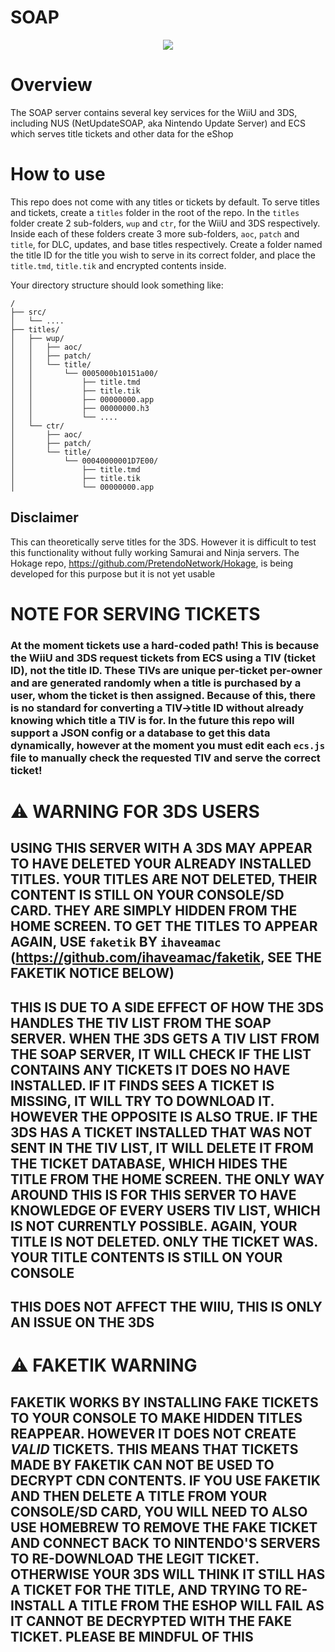 # SOAP

<p align="center">
    <a href="https://discord.gg/DThgbba" target="_blank">
        <img src="https://discordapp.com/api/guilds/408718485913468928/widget.png?style=banner3">
    </a>
</p>

# Overview
The SOAP server contains several key services for the WiiU and 3DS, including NUS (NetUpdateSOAP, aka Nintendo Update Server) and ECS which serves title tickets and other data for the eShop

# How to use
This repo does not come with any titles or tickets by default. To serve titles and tickets, create a `titles` folder in the root of the repo. In the `titles` folder create 2 sub-folders, `wup` and `ctr`, for the WiiU and 3DS respectively. Inside each of these folders create 3 more sub-folders, `aoc`, `patch` and `title`, for DLC, updates, and base titles respectively. Create a folder named the title ID for the title you wish to serve in its correct folder, and place the `title.tmd`, `title.tik` and encrypted contents inside.

Your directory structure should look something like:

```
/
├── src/
│   └── ....
├── titles/
│   ├── wup/
│   │   ├── aoc/
│   │   ├── patch/
│   │   └── title/
│   │       └── 0005000b10151a00/
│   │           ├── title.tmd
│   │           ├── title.tik
│   │           ├── 00000000.app
│   │           ├── 00000000.h3
│   │           └── ....
│   └── ctr/
│       ├── aoc/
│       ├── patch/
│       └── title/
│           └── 00040000001D7E00/
│               ├── title.tmd
│               ├── title.tik
│               └── 00000000.app
```

## Disclaimer
This can theoretically serve titles for the 3DS. However it is difficult to test this functionality without fully working Samurai and Ninja servers. The Hokage repo, https://github.com/PretendoNetwork/Hokage, is being developed for this purpose but it is not yet usable

# NOTE FOR SERVING TICKETS
### At the moment tickets use a hard-coded path! This is because the WiiU and 3DS request tickets from ECS using a TIV (ticket ID), not the title ID. These TIVs are unique per-ticket per-owner and are generated randomly when a title is purchased by a user, whom the ticket is then assigned. Because of this, there is no standard for converting a TIV->title ID without already knowing which title a TIV is for. In the future this repo will support a JSON config or a database to get this data dynamically, however at the moment you must edit each `ecs.js` file to manually check the requested TIV and serve the correct ticket!

# :warning: WARNING FOR 3DS USERS
## USING THIS SERVER WITH A 3DS MAY APPEAR TO HAVE DELETED YOUR ALREADY INSTALLED TITLES. YOUR TITLES ARE NOT DELETED, THEIR CONTENT IS STILL ON YOUR CONSOLE/SD CARD. THEY ARE SIMPLY HIDDEN FROM THE HOME SCREEN. TO GET THE TITLES TO APPEAR AGAIN, USE `faketik` BY `ihaveamac` (https://github.com/ihaveamac/faketik, SEE THE FAKETIK NOTICE BELOW)

## THIS IS  DUE TO A SIDE EFFECT OF HOW THE 3DS HANDLES THE TIV LIST FROM THE SOAP SERVER. WHEN THE 3DS GETS A TIV LIST FROM THE SOAP SERVER, IT WILL CHECK IF THE LIST CONTAINS ANY TICKETS IT DOES NO HAVE INSTALLED. IF IT FINDS SEES A TICKET IS MISSING, IT WILL TRY TO DOWNLOAD IT. HOWEVER THE OPPOSITE IS ALSO TRUE. IF THE 3DS HAS A TICKET INSTALLED THAT WAS NOT SENT IN THE TIV LIST, IT WILL DELETE IT FROM THE TICKET DATABASE, WHICH HIDES THE TITLE FROM THE HOME SCREEN. THE ONLY WAY AROUND THIS IS FOR THIS SERVER TO HAVE KNOWLEDGE OF EVERY USERS TIV LIST, WHICH IS NOT CURRENTLY POSSIBLE. AGAIN, YOUR TITLE IS NOT DELETED. ONLY THE TICKET WAS. YOUR TITLE CONTENTS IS STILL ON YOUR CONSOLE

## THIS DOES NOT AFFECT THE WIIU, THIS IS ONLY AN ISSUE ON THE 3DS

# :warning: FAKETIK WARNING
## FAKETIK WORKS BY INSTALLING FAKE TICKETS TO YOUR CONSOLE TO MAKE HIDDEN TITLES REAPPEAR. HOWEVER IT DOES NOT CREATE _VALID_ TICKETS. THIS MEANS THAT TICKETS MADE BY FAKETIK CAN **NOT** BE USED TO DECRYPT CDN CONTENTS. IF YOU USE FAKETIK AND THEN DELETE A TITLE FROM YOUR CONSOLE/SD CARD, YOU WILL NEED TO ALSO USE HOMEBREW TO REMOVE THE FAKE TICKET AND CONNECT BACK TO NINTENDO'S SERVERS TO RE-DOWNLOAD THE LEGIT TICKET. OTHERWISE YOUR 3DS WILL THINK IT STILL HAS A TICKET FOR THE TITLE, AND TRYING TO RE-INSTALL A TITLE FROM THE ESHOP WILL FAIL AS IT CANNOT BE DECRYPTED WITH THE FAKE TICKET. PLEASE BE MINDFUL OF THIS